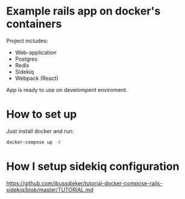 # Example rails app on docker's containers

Project includes:
* Web-application
* Postgres
* Redis
* Sidekiq
* Webpack (React)

App is ready to use on develompent enviroment.

# How to set up
Just install docker and run:
```bash
docker-compose up -d
```

# How I setup sidekiq configuration
https://github.com/jbussdieker/tutorial-docker-compose-rails-sidekiq/blob/master/TUTORIAL.md
